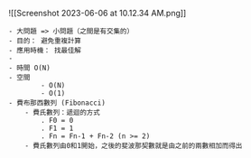 

![[Screenshot 2023-06-06 at 10.12.34 AM.png]]

	- 大問題 => 小問題（之間是有交集的）
	- 目的： 避免重複計算
	- 應用時機： 找最佳解
	- 
	- 時間 O(N)
	- 空間 
			- O(N)
			- O(1)
	- 費布那西數列 (Fibonacci) 
		- 費氏數列：遞迴的方式
			. F0 = 0
			. F1 = 1
			. Fn = Fn-1 + Fn-2 (n >= 2)
		- 費氏數列由0和1開始，之後的斐波那契數就是由之前的兩數相加而得出

